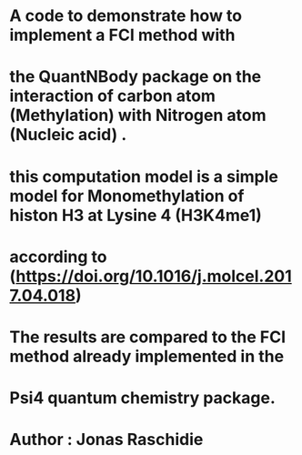 # A code to demonstrate how to implement a FCI method with 
# the QuantNBody package on the interaction of carbon atom (Methylation) with Nitrogen atom (Nucleic acid) .
# this computation model is a simple model for Monomethylation of histon H3 at Lysine 4 (H3K4me1)
# according to (https://doi.org/10.1016/j.molcel.2017.04.018)
# The results are compared to the FCI method already implemented in the
# Psi4 quantum chemistry package.
#
# Author : Jonas Raschidie

